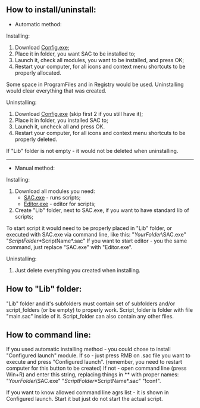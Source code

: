 How to install/uninstall:
-

- Automatic method:

Installing:
1. Download [Config.exe](http://Download/Config.exe);
2. Place it in folder, you want SAC to be installed to;
3. Launch it, check all modules, you want to be installed, and press OK;
4. Restart your computer, for all icons and context menu shortcuts to be properly allocated.

Some space in ProgramFiles and in Registry would be used.
Uninstalling would clear everything that was created.

Uninstalling:
1. Download [Config.exe](http://Download/Config.exe) (skip first 2 if you still have it);
2. Place it in folder, you installed SAC to;
3. Launch it, uncheck all and press OK.
4. Restart your computer, for all icons and context menu shortcuts to be properly deleted.

If "Lib" folder is not empty - it would not be deleted when uninstalling.

---

- Manual method:

Installing:
1. Download all modules you need:
	- [SAC.exe](http://Download/SAC.exe) - runs scripts;
	- [Editor.exe](http://Download/Editor.exe) - editor for scripts;
2. Create "Lib" folder, next to SAC.exe, if you want to have standard lib of scripts;

To start script it would need to be properly placed in "Lib" folder, or executed with SAC.exe via command line, like this:
"*YourFolder*\SAC.exe" "*ScriptFolder*\*ScriptName*.sac"
If you want to start editor - you the same command, just replace "SAC.exe" with "Editor.exe".

Uninstalling:
1. Just delete everything you created when installing.

How to "Lib" folder:
-

"Lib" folder and it's subfolders must contain set of subfolders and/or script_folders (or be empty) to properly work.
Script_folder is folder with file "main.sac" inside of it.
Script_folder can also contain any other files.

How to command line:
-

If you used automatic installing method - you could chose to install "Configured launch" module.
If so - just press RMB on .sac file you want to execute and press "Configured launch".
(remember, you need to restart computer for this button to be created)
If not - open command line (press Win+R) and enter this string, replacing things in ** with proper names:
"*YourFolder*\SAC.exe" "*ScriptFolder*\*ScriptName*.sac" "!conf".

If you want to know allowed command line agrs list - it is shown in Configured launch.
Start it but just do not start the actual script.
